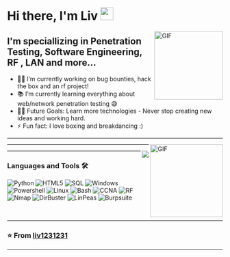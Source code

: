 # Hi there, I'm Liv <img width="30px" src="https://media.tenor.com/images/3b388fe03da271d2674faf85eb7c3fcd/tenor.gif" />

<img align="right" alt="GIF" height="160px" src="https://media.giphy.com/media/du3J3cXyzhj75IOgvA/giphy.gif" />

## I'm speciallizing in Penetration Testing, Software Engineering, RF , LAN and more... 

- 👨‍💻 I’m currently working on bug bounties, hack the box and an rf project!
- 📚 I’m currently learning everything about web/network penetration testing 😅
- 💪🏼 Future Goals: Learn more technologies - Never stop creating new ideas and working hard.
- ⚡ Fun fact: I love boxing and breakdancing :)

---

<img align="right" alt="GIF" height="170px" src="https://media.giphy.com/media/J5B1Y8QZnzXXbLQIBu/giphy.gif" />


---

<img align="right" src="http://estruyf-github.azurewebsites.net/api/VisitorHit?user=Bgstatic&repo=Bgstatic&countColorcountColor&countColor=%237B1E7B"/>

---

### Languages and Tools 🛠 

![Python](http://img.shields.io/badge/-Python-3776AB?style=flat-square&logo=python&logoColor=ffffff)
![HTML5](https://img.shields.io/badge/-HTML5-%23E44D27?style=flat-square&logo=html5&logoColor=ffffff)
![SQL](https://img.shields.io/badge/-SQL-orange)
![Windows](http://img.shields.io/badge/-Windows-0078D6?style=flat-square&logo=windows&logoColor=ffffff)
![Powershell](http://img.shields.io/badge/-Powershell-5391FE?style=flat-square&logo=powershell&logoColor=ffffff)
![Linux](https://img.shields.io/badge/Kali-Linux-brightgreen)
![Bash](https://img.shields.io/badge/-Bash-red)
![CCNA](https://img.shields.io/badge/-CCNA-yellow)
![RF](https://img.shields.io/badge/-RF-blue)
![Nmap](https://img.shields.io/badge/-Nmap-yellowgreen)
![DirBuster](https://img.shields.io/badge/Dir-Buster-lightgrey)
![LinPeas](https://img.shields.io/badge/-LinPeas-green)
![Burpsuite](https://img.shields.io/badge/-Burpsuite-orange)


<br/>

---

### ⭐️ From [liv1231231](https://github.com/liv1231231) ### 

---


